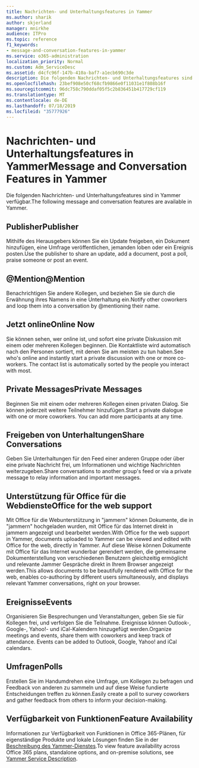 ```yaml
---
title: Nachrichten- und Unterhaltungsfeatures in Yammer
ms.author: sharik
author: skjerland
manager: mnirkhe
audience: ITPro
ms.topic: reference
f1_keywords:
- message-and-conversation-features-in-yammer
ms.service: o365-administration
localization_priority: Normal
ms.custom: Adm_ServiceDesc
ms.assetid: d4cfc96f-147b-410a-baf7-a1ecb690c3de
description: Die folgenden Nachrichten- und Unterhaltungsfeatures sind in Yammer verfügbar.
ms.openlocfilehash: 23bef908e50cf68cfb9866e0f11031e1f808b16f
ms.sourcegitcommit: 96dc758c790ddaf05f5c2b836451b417729cf119
ms.translationtype: MT
ms.contentlocale: de-DE
ms.lasthandoff: 07/18/2019
ms.locfileid: "35777926"
---
```

# <a name="message-and-conversation-features-in-yammer"></a><span data-ttu-id="9533c-103">Nachrichten- und Unterhaltungsfeatures in Yammer</span><span class="sxs-lookup"><span data-stu-id="9533c-103">Message and Conversation Features in Yammer</span></span>

<span data-ttu-id="9533c-104">Die folgenden Nachrichten- und Unterhaltungsfeatures sind in Yammer verfügbar.</span><span class="sxs-lookup"><span data-stu-id="9533c-104">The following message and conversation features are available in Yammer.</span></span>
  
## <a name="publisher"></a><span data-ttu-id="9533c-105">Publisher</span><span class="sxs-lookup"><span data-stu-id="9533c-105">Publisher</span></span>
<span data-ttu-id="9533c-106"><a name="bkmk_Publisher"> </a></span><span class="sxs-lookup"><span data-stu-id="9533c-106"></span></span>

<span data-ttu-id="9533c-107">Mithilfe des Herausgebers können Sie ein Update freigeben, ein Dokument hinzufügen, eine Umfrage veröffentlichen, jemanden loben oder ein Ereignis posten.</span><span class="sxs-lookup"><span data-stu-id="9533c-107">Use the publisher to share an update, add a document, post a poll, praise someone or post an event.</span></span>
  
## <a name="mention"></a><span data-ttu-id="9533c-108">@Mention</span><span class="sxs-lookup"><span data-stu-id="9533c-108">@Mention</span></span>
<span data-ttu-id="9533c-109"><a name="bkmk_AtMention"> </a></span><span class="sxs-lookup"><span data-stu-id="9533c-109"></span></span>

<span data-ttu-id="9533c-110">Benachrichtigen Sie andere Kollegen, und beziehen Sie sie durch die Erwähnung ihres Namens in eine Unterhaltung ein.</span><span class="sxs-lookup"><span data-stu-id="9533c-110">Notify other coworkers and loop them into a conversation by @mentioning their name.</span></span>
  
## <a name="online-now"></a><span data-ttu-id="9533c-111">Jetzt online</span><span class="sxs-lookup"><span data-stu-id="9533c-111">Online Now</span></span>
<span data-ttu-id="9533c-112"><a name="bkmk_OnlineNow"> </a></span><span class="sxs-lookup"><span data-stu-id="9533c-112"></span></span>

<span data-ttu-id="9533c-p101">Sie können sehen, wer online ist, und sofort eine private Diskussion mit einem oder mehreren Kollegen beginnen. Die Kontaktliste wird automatisch nach den Personen sortiert, mit denen Sie am meisten zu tun haben.</span><span class="sxs-lookup"><span data-stu-id="9533c-p101">See who's online and instantly start a private discussion with one or more co-workers. The contact list is automatically sorted by the people you interact with most.</span></span>
  
## <a name="private-messages"></a><span data-ttu-id="9533c-115">Private Messages</span><span class="sxs-lookup"><span data-stu-id="9533c-115">Private Messages</span></span>
<span data-ttu-id="9533c-116"><a name="bkmk_PrivateMessages"> </a></span><span class="sxs-lookup"><span data-stu-id="9533c-116"></span></span>

<span data-ttu-id="9533c-p102">Beginnen Sie mit einem oder mehreren Kollegen einen privaten Dialog. Sie können jederzeit weitere Teilnehmer hinzufügen.</span><span class="sxs-lookup"><span data-stu-id="9533c-p102">Start a private dialogue with one or more coworkers. You can add more participants at any time.</span></span>
  
## <a name="share-conversations"></a><span data-ttu-id="9533c-119">Freigeben von Unterhaltungen</span><span class="sxs-lookup"><span data-stu-id="9533c-119">Share Conversations</span></span>
<span data-ttu-id="9533c-120"><a name="bkmk_ShareConversations"> </a></span><span class="sxs-lookup"><span data-stu-id="9533c-120"></span></span>

<span data-ttu-id="9533c-121">Geben Sie Unterhaltungen für den Feed einer anderen Gruppe oder über eine private Nachricht frei, um Informationen und wichtige Nachrichten weiterzugeben.</span><span class="sxs-lookup"><span data-stu-id="9533c-121">Share conversations to another group's feed or via a private message to relay information and important messages.</span></span>
  
## <a name="office-for-the-web-support"></a><span data-ttu-id="9533c-122">Unterstützung für Office für die Webdienste</span><span class="sxs-lookup"><span data-stu-id="9533c-122">Office for the web support</span></span>
<span data-ttu-id="9533c-123"><a name="bkmk_ShareConversations"> </a></span><span class="sxs-lookup"><span data-stu-id="9533c-123"></span></span>

<span data-ttu-id="9533c-124">Mit Office für die Webunterstützung in "jammern" können Dokumente, die in "jammern" hochgeladen wurden, mit Office für das Internet direkt in jammern angezeigt und bearbeitet werden.</span><span class="sxs-lookup"><span data-stu-id="9533c-124">With Office for the web support in Yammer, documents uploaded to Yammer can be viewed and edited with Office for the web, directly in Yammer.</span></span> <span data-ttu-id="9533c-125">Auf diese Weise können Dokumente mit Office für das Internet wunderbar gerendert werden, die gemeinsame Dokumenterstellung von verschiedenen Benutzern gleichzeitig ermöglicht und relevante Jammer Gespräche direkt in Ihrem Browser angezeigt werden.</span><span class="sxs-lookup"><span data-stu-id="9533c-125">This allows documents to be beautifully rendered with Office for the web, enables co-authoring by different users simultaneously, and displays relevant Yammer conversations, right on your browser.</span></span>
  
## <a name="events"></a><span data-ttu-id="9533c-126">Ereignisse</span><span class="sxs-lookup"><span data-stu-id="9533c-126">Events</span></span>
<span data-ttu-id="9533c-127"><a name="bkmk_Events"> </a></span><span class="sxs-lookup"><span data-stu-id="9533c-127"></span></span>

<span data-ttu-id="9533c-p104">Organisieren Sie Besprechungen und Veranstaltungen, geben Sie sie für Kollegen frei, und verfolgen Sie die Teilnahme. Ereignisse können Outlook-, Google-, Yahoo!- und iCal-Kalendern hinzugefügt werden.</span><span class="sxs-lookup"><span data-stu-id="9533c-p104">Organize meetings and events, share them with coworkers and keep track of attendance. Events can be added to Outlook, Google, Yahoo! and iCal calendars.</span></span>
  
## <a name="polls"></a><span data-ttu-id="9533c-131">Umfragen</span><span class="sxs-lookup"><span data-stu-id="9533c-131">Polls</span></span>
<span data-ttu-id="9533c-132"><a name="bkmk_Polls"> </a></span><span class="sxs-lookup"><span data-stu-id="9533c-132"></span></span>

<span data-ttu-id="9533c-133">Erstellen Sie im Handumdrehen eine Umfrage, um Kollegen zu befragen und Feedback von anderen zu sammeln und auf diese Weise fundierte Entscheidungen treffen zu können.</span><span class="sxs-lookup"><span data-stu-id="9533c-133">Easily create a poll to survey coworkers and gather feedback from others to inform your decision-making.</span></span>
  
## <a name="feature-availability"></a><span data-ttu-id="9533c-134">Verfügbarkeit von Funktionen</span><span class="sxs-lookup"><span data-stu-id="9533c-134">Feature Availability</span></span>
<span data-ttu-id="9533c-135"><a name="bkmk_Polls"> </a></span><span class="sxs-lookup"><span data-stu-id="9533c-135"></span></span>

<span data-ttu-id="9533c-136">Informationen zur Verfügbarkeit von Funktionen in Office 365-Plänen, für eigenständige Produkte und lokale Lösungen finden Sie in der [Beschreibung des Yammer-Dienstes](yammer-service-description.md).</span><span class="sxs-lookup"><span data-stu-id="9533c-136">To view feature availability across Office 365 plans, standalone options, and on-premise solutions, see [Yammer Service Description](yammer-service-description.md).</span></span>
  

